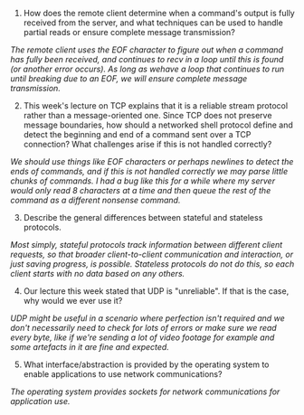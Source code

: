 1. How does the remote client determine when a command's output is fully received from the server, and what techniques can be used to handle partial reads or ensure complete message transmission?

_The remote client uses the EOF character to figure out when a command has fully been received, and continues to recv in a loop until this is found (or another error occurs). As long as wehave a loop that continues to run until breaking due to an EOF, we will ensure complete message transmission._

2. This week's lecture on TCP explains that it is a reliable stream protocol rather than a message-oriented one. Since TCP does not preserve message boundaries, how should a networked shell protocol define and detect the beginning and end of a command sent over a TCP connection? What challenges arise if this is not handled correctly?

_We should use things like EOF characters or perhaps newlines to detect the ends of commands, and if this is not handled correctly we may parse little chunks of commands. I had a bug like this for a while where my server would only read 8 characters at a time and then queue the rest of the command as a different nonsense command._

3. Describe the general differences between stateful and stateless protocols.

_Most simply, stateful protocols track information between different client requests, so that broader client-to-client communication and interaction, or just saving progress, is possible. Stateless protocols do not do this, so each client starts with no data based on any others._

4. Our lecture this week stated that UDP is "unreliable". If that is the case, why would we ever use it?

_UDP might be useful in a scenario where perfection isn't required and we don't necessarily need to check for lots of errors or make sure we read every byte, like if we're sending a lot of video footage for example and some artefacts in it are fine and expected._

5. What interface/abstraction is provided by the operating system to enable applications to use network communications?

_The operating system provides sockets for network communications for application use._